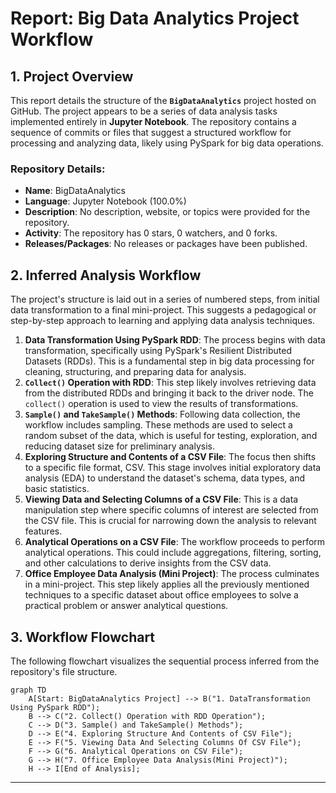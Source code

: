 # Report: Big Data Analytics Project Workflow

## 1. Project Overview

This report details the structure of the **`BigDataAnalytics`** project hosted on GitHub. The project appears to be a series of data analysis tasks implemented entirely in **Jupyter Notebook**. The repository contains a sequence of commits or files that suggest a structured workflow for processing and analyzing data, likely using PySpark for big data operations.

### Repository Details:
*   **Name**: BigDataAnalytics
*   **Language**: Jupyter Notebook (100.0%)
*   **Description**: No description, website, or topics were provided for the repository.
*   **Activity**: The repository has 0 stars, 0 watchers, and 0 forks.
*   **Releases/Packages**: No releases or packages have been published.

## 2. Inferred Analysis Workflow

The project's structure is laid out in a series of numbered steps, from initial data transformation to a final mini-project. This suggests a pedagogical or step-by-step approach to learning and applying data analysis techniques.

1.  **Data Transformation Using PySpark RDD**: The process begins with data transformation, specifically using PySpark's Resilient Distributed Datasets (RDDs). This is a fundamental step in big data processing for cleaning, structuring, and preparing data for analysis.
2.  **`Collect()` Operation with RDD**: This step likely involves retrieving data from the distributed RDDs and bringing it back to the driver node. The `collect()` operation is used to view the results of transformations.
3.  **`Sample()` and `TakeSample()` Methods**: Following data collection, the workflow includes sampling. These methods are used to select a random subset of the data, which is useful for testing, exploration, and reducing dataset size for preliminary analysis.
4.  **Exploring Structure and Contents of a CSV File**: The focus then shifts to a specific file format, CSV. This stage involves initial exploratory data analysis (EDA) to understand the dataset's schema, data types, and basic statistics.
5.  **Viewing Data and Selecting Columns of a CSV File**: This is a data manipulation step where specific columns of interest are selected from the CSV file. This is crucial for narrowing down the analysis to relevant features.
6.  **Analytical Operations on a CSV File**: The workflow proceeds to perform analytical operations. This could include aggregations, filtering, sorting, and other calculations to derive insights from the CSV data.
7.  **Office Employee Data Analysis (Mini Project)**: The process culminates in a mini-project. This step likely applies all the previously mentioned techniques to a specific dataset about office employees to solve a practical problem or answer analytical questions.

## 3. Workflow Flowchart

The following flowchart visualizes the sequential process inferred from the repository's file structure.

```mermaid
graph TD
    A[Start: BigDataAnalytics Project] --> B("1. DataTransformation Using PySpark RDD");
    B --> C("2. Collect() Operation with RDD Operation");
    C --> D("3. Sample() and TakeSample() Methods");
    D --> E("4. Exploring Structure And Contents of CSV File");
    E --> F("5. Viewing Data And Selecting Columns Of CSV File");
    F --> G("6. Analytical Operations on CSV File");
    G --> H("7. Office Employee Data Analysis(Mini Project)");
    H --> I[End of Analysis];
```

***
